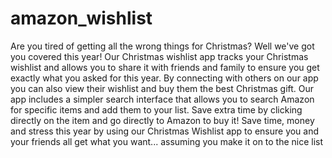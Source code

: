 # amazon_wishlist

Are you tired of getting all the wrong things for Christmas? Well we've got you covered this year! Our Christmas wishlist app tracks your Christmas wishlist and allows you to share it with friends and family to ensure you get exactly what you asked for this year. By connecting with others on our app you can also view their wishlist and buy them the best Christmas gift. Our app includes a simpler search interface that allows you to search Amazon for specific items and add them to your list. Save extra time by clicking directly on the item and go directly to Amazon to buy it! Save time, money and stress this year by using our Christmas Wishlist app to ensure you and your friends all get what you want... assuming you make it on to the nice list
